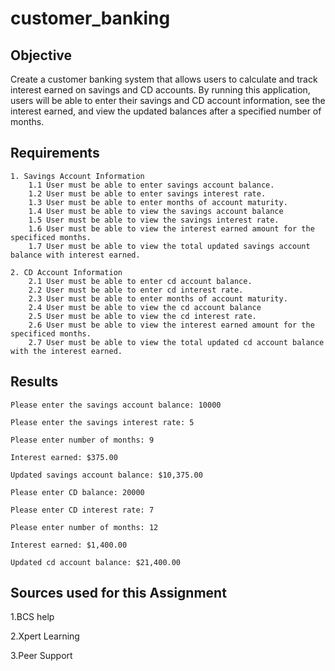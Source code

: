 # customer_banking
## Objective 
Create a customer banking system that allows users to calculate and track interest earned on savings and CD accounts. By running this application, users will be able to enter their savings and CD account information, see the interest earned, and view the updated balances after a specified number of months.

## Requirements 
    1. Savings Account Information 
        1.1 User must be able to enter savings account balance. 
        1.2 User must be able to enter savings interest rate.
        1.3 User must be able to enter months of account maturity. 
        1.4 User must be able to view the savings account balance 
        1.5 User must be able to view the savings interest rate. 
        1.6 User must be able to view the interest earned amount for the specificed months. 
        1.7 User must be able to view the total updated savings account balance with interest earned.

    2. CD Account Information
        2.1 User must be able to enter cd account balance. 
        2.2 User must be able to enter cd interest rate.
        2.3 User must be able to enter months of account maturity. 
        2.4 User must be able to view the cd account balance 
        2.5 User must be able to view the cd interest rate. 
        2.6 User must be able to view the interest earned amount for the specificed months. 
        2.7 User must be able to view the total updated cd account balance with the interest earned. 

## Results
    Please enter the savings account balance: 10000

    Please enter the savings interest rate: 5

    Please enter number of months: 9

    Interest earned: $375.00

    Updated savings account balance: $10,375.00

    Please enter CD balance: 20000

    Please enter CD interest rate: 7

    Please enter number of months: 12

    Interest earned: $1,400.00

    Updated cd account balance: $21,400.00

## Sources used for this Assignment
1.BCS help 

2.Xpert Learning 

3.Peer Support